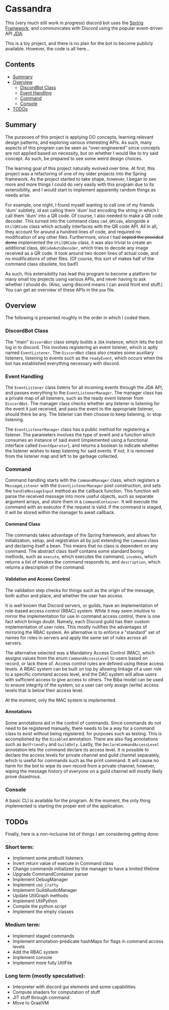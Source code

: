 # Cassandra
This (very much still work in progress) discord bot uses the [Spring Framework](https://spring.io/),
and communicates with Discord using the popular event-driven API [JDA](https://github.com/DV8FromTheWorld/JDA).

This is a toy project, and there is no plan for the bot to become publicly available. However, the code is all here...

## Contents
- [Summary](#summary)
- [Overview](#overview)
    - [DiscordBot Class](#discordBot-class)
    - [Event Handling](#event-handling)
    - [Command](#command)
    - [Console](#console)
- [TODOs](#todos)

## Summary
The purposes of this project is applying OO concepts, learning relevant design patterns, and exploring various interesting
APIs. As such,
many aspects of this program can be seen as "over-engineered" since concepts are not applied based on necessity,
but on whether I would like to try said concept.
As such, be prepared to see some weird design choices.

The learning goal of this project naturally evolved over time. At first, this project was a refactoring of one of my
older projects into the Spring framework. As the project started to take shape, however, I began to see more and more
things I could do very easily with this program due to its extensibility, and I would start to
implement apparently random things as needs arise.

For example, one night, I found myself wanting to call one of my friends 'dum' subtlety, id est calling them 'dum' but
encoding the string in which I call them 'dum' into a QR code. Of course, I also needed to make a QR code decoder. This
turned into the command class `cmd_QRCode`, alongside a `UtilQRCode` class which actually interfaces with the QR code
API. All in all, they account for around a hundred lines of code, and required no modification of any other files.
Furthermore, since I had ~~copied the provided demo~~ implemented the `UtilQRCode` class, it was also trivial to create
an additional class, `QRCodeAutoDecoder`, which tries to decode any image received as a QR code. It took around two
dozen lines of actual code, and no modifications of other files. (Of course, this sort of makes half of the command class
obsolete, too bad!)

As such, this extensibility has lead this program to become a platform for many small toy projects using various APIs,
and never having to ask whether I should do. (Also, using discord means I can avoid front end stuff.) You can get an
overview of these APIs in the `pom` file.

## Overview
The following is presented roughly in the order in which I coded them.

### DiscordBot Class
The "main" `DiscordBot` class simply builds a `JDA` instance, which lets the bot log in to discord.
This involves registering an event listener, which is aptly named `EventListener`.
The `DiscordBot` class also creates some auxiliary listeners, listening to events such as the `readyEvent`,
which occurs when the bot has established everything necessary with discord.

### Event Handling
The `EventListener` class listens for all incoming events through the JDA API,
and passes everything to the `EventListenerManager`. The manager class has a private map of all listeners,
such as the ready event listener from `DiscordBot`.
The manager class checks whether any listener is listening for the event it just received,
and pass the event to the appropriate listener, should there be any.
The listener can then choose to keep listening, or stop listening.

The `EventListenerManager` class has a public method for registering a listener.
The parameters involves the type of event and a function which consumes an instance of said event
(implemented using a functional interface called `EventOperator`),
and returns a boolean to indicate whether the listener wishes to keep listening for said events.
If not, it is removed from the listener map and left to be garbage collected.

### Command
Command handling starts with the `CommandManager` class, which registers a `MessageListener` with the
`EventListenerManager` post construction, and sets the `handleMessageInput` method as the callback function.
This function will parse the received message into more useful objects, such as separate argument arrays,
and store them in a `CommandContainer`.
It will execute the command with an executor if the request is valid. If the command is staged, it will be stored within
the manager to await callback.

#### Command Class
The commands takes advantage of the Spring framework, and allows for initialization, setup, and registration all by
just extending the `Command` class and declaring itself a bean. This means that no class is dependent on any command.
The abstract class itself contains some standard boring methods, such as `execute`, which executes the command,
`invokes`, which returns a list of invokes the command responds to, and `description`, which returns a description of
the command.

#### Validation and Access Control
The validation step checks for things such as the origin of the message, both author and place, and whether the user
has access.

It is well known that Discord servers, or guilds, have an implementation of role-based access control (RBAC) system.
While it may seem intuitive to mirror the implementation for use in command access control, there is one fact which brings doubt.
Namely, each Discord guild has their custom implementation of user roles.
This mostly nullifies the advantages of mirroring the RBAC system.
An alternative is to enforce a "standard" set of names for roles in servers and apply the same set of rules across all
servers.

The alternative selected was a Mandatory Access Control (MAC), which assigns values from the enum `CommandAccessLevel`
to users based on record, or lack there of. Access control rules are defined using these access levels.
A RBAC system can be built on top by allowing linkage of a user role to a specific command access level, and the DAC
system will allow users with sufficient access to give access to others. The Biba model can be used to ensure integrity of
the system, so a user can only assign (write) access levels that is below their access level.

At the moment, only the MAC system is implemented.

#### Annotations
Some annotations aid in the control of commands. Since commands do not need to be registered manually, there needs to be
a way for a command class to exist without being registered, for purposes such as testing. This is accomplished by the
`Disabled` annotation. There are also flag annotations such as `BotFriendly` and `GuildOnly`. Lastly, the
`DeclareCommandAccessLevel` annotation lets the command declare its access level. It is possible to declare the access
levels for private channel and guild channel separately, which is useful for commands such as the print command. It will
cause no harm for the bot to wipe its own record from a private channel; however, wiping the message history of everyone
on a guild channel will mostly likely prove disastrous.

### Console
A basic CLI is available for the program. At the moment, the only thing implemented is starting the proper exit of the 
application.

## TODOs
Finally, here is a non-inclusive list of things I am considering getting done:

### Short term:
- Implement some prebuilt listeners
- Invert return value of execute in Command class
- Change commands initialized by the manager to have a limited lifetime
- Upgrade CommandContainer parser
- Implement DebugManager
- Implement `cmd_Crafty`
- Implement GuildAudioManager
- Update UtilGraph methods
- Implement UtilPython
- Compile the python script
- Implement the empty classes

### Medium term:
- Implement staged commands
- Implement annotation-predicate hashMaps for flags in command access levels
- Add the RBAC system
- Implement console
- Implement more fully UtilFile

### Long term (mostly speculative):
- Interpreter with discord gui elements and some capabilities
- Compute shaders for computation of stuff
- JIT stuff through command
- Move to GraalVM
